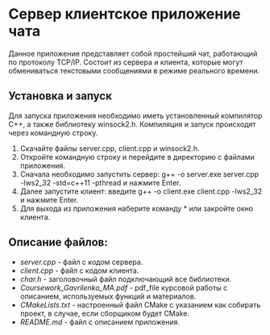 <h1> Сервер клиентское приложение чата </h1>
Данное приложение представляет собой простейший чат, работающий по протоколу TCP/IP.
Состоит из сервера и клиента, которые могут обмениваться текстовыми сообщениями в режиме реального времени.
<h2> Установка и запуск </h2>
Для запуска приложения необходимо иметь установленный компилятор C++, а также библиотеку winsock2.h.
Компиляция и запуск происходят через командную строку.

1. Скачайте файлы server.cpp, client.cpp и winsock2.h.
1. Откройте командную строку и перейдите в директорию с файлами приложения.
1. Сначала необходимо запустить сервер: g++ -o server.exe server.cpp -lws2_32 -std=c++11 -pthread и нажмите Enter.
1. Далее запустите клиент: введите g++ -o client.exe client.cpp -lws2_32 и нажмите Enter.
1. Для выхода из приложения наберите команду * или закройте окно клиента.

## Описание файлов:
- *server.cpp* - файл с кодом сервера.
- *client.cpp* - файл с кодом клиента.
- *char.h* - заголовочный файл подключающий все библиотеки.
- *Coursework_Gavrilenko_MA.pdf*  - pdf_file курсовой работы с описанием, используемых функций и материалов.
- *CMakeLists.txt* - настроенный файл CMake с указанием как собирать проект, в случае, если сборщиком будет CMake.
- *README.md*  - файл с описанием приложения.
